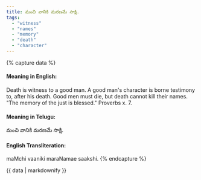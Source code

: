 ```yaml
---
title: మంచి వానికి మరణమే సాక్షి.
tags:
  - "witness"
  - "names"
  - "memory"
  - "death"
  - "character"
---
```


{% capture data %}
#### Meaning in English:
Death is witness to a good man.
A good man's character is borne testimony to, after his death.
Good men must die, but death cannot kill their names.
"The memory of the just is blessed." Proverbs x. 7.

#### Meaning in Telugu:
మంచి వానికి మరణమే సాక్షి.

#### English Transliteration:
maMchi vaaniki maraNamae saakshi.
{% endcapture %}

{{ data | markdownify }}

